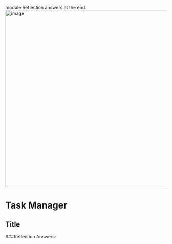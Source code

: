 module Reflection answers at the end 
<img width="552" alt="image" src="https://github.com/user-attachments/assets/fe87515b-53a3-4c45-84f3-a32caa178f33" />


# Task Manager




## Title

###Reflection Answers:



